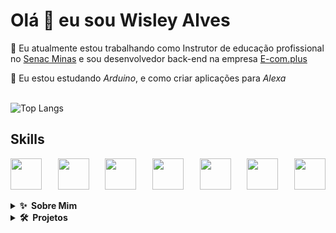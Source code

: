 # Olá 👋 eu sou Wisley Alves

<!--
**wistech7l/wistech7l** is a ✨ _special_ ✨ repository because its `README.md` (this file) appears on your GitHub profile.

Here are some ideas to get you started:

- 🔭 I’m currently working on ...
- 🌱 I’m currently learning ...
- 👯 I’m looking to collaborate on ...
- 🤔 I’m looking for help with ...
- 💬 Ask me about ...
- 📫 How to reach me: ...
- 😄 Pronouns: ...
- ⚡ Fun fact: ...
-->



🔭 Eu atualmente estou trabalhando como Instrutor de educação profissional no [Senac Minas](https://www.mg.senac.br) e sou desenvolvedor back-end na empresa [E-com.plus](https://e-com.plus)

🌱 Eu estou estudando *Arduino*, e como criar aplicações para *Alexa*
<br/>
<br/>

![Top Langs](https://github-readme-stats.vercel.app/api/top-langs/?username=wistech7l&layout=default)


## Skills

<div style="display: flex;
     justify-content: space-between;
    align-items: center;">

<img width="50px" height="50px" src="https://cdn.jsdelivr.net/gh/devicons/devicon/icons/php/php-original.svg" />

<img width="50px" height="50px" src="https://cdn.jsdelivr.net/gh/devicons/devicon/icons/html5/html5-original.svg" />

 <img width="50px" height="50px" src="https://cdn.jsdelivr.net/gh/devicons/devicon/icons/css3/css3-original.svg" />

  <img width="50px" height="50px" src="https://cdn.jsdelivr.net/gh/devicons/devicon/icons/mysql/mysql-original-wordmark.svg" />

 <img width="50px" height="50px" src="https://cdn.jsdelivr.net/gh/devicons/devicon/icons/git/git-original.svg" />

  <img width="50px" height="50px" src="https://cdn.jsdelivr.net/gh/devicons/devicon/icons/windows8/windows8-original.svg" />

   <img width="50px" height="50px" src="https://cdn.jsdelivr.net/gh/devicons/devicon/icons/linux/linux-original.svg" />

</div>

<br/>
<details>
  <summary><b>✨&nbsp;&nbsp;Sobre&nbsp;Mim</b></summary>
  <br/>

  ## Formação Acadêmica
  * Graduado em Engenharia de Computação
  * Complementação Pedagogica em Computação

  ## 
</details>

<details>
<summary><b>🛠️&nbsp;&nbsp;Projetos</b></summary>
<br/>

</details>